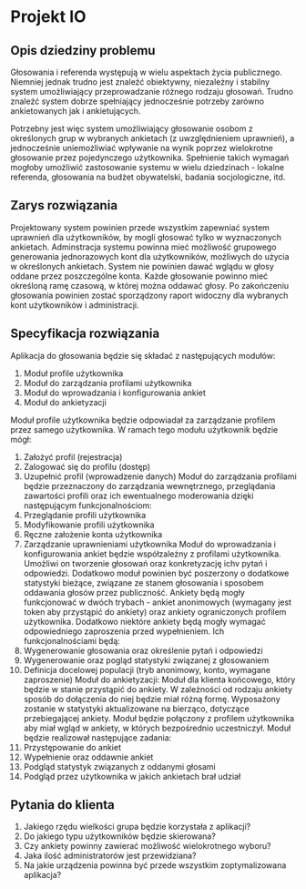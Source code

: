 # Projekt IO


## Opis dziedziny problemu

Głosowania i referenda występują w wielu aspektach życia publicznego. Niemniej jednak trudno jest znaleźć obiektywny, niezależny i stabilny system umożliwiający przeprowadzanie różnego rodzaju głosowań. Trudno znaleźć system dobrze spełniający jednocześnie potrzeby zarówno ankietowanych jak i ankietujących.

Potrzebny jest więc system umożliwiający głosowanie osobom z określonych grup w wybranych ankietach (z uwzględnieniem uprawnień), a jednocześnie uniemożliwiać wpływanie na wynik poprzez wielokrotne głosowanie przez pojedynczego użytkownika. Spełnienie takich wymagań mogłoby umożliwić zastosowanie systemu w wielu dziedzinach - lokalne referenda, głosowania na budżet obywatelski, badania socjologiczne, itd.

## Zarys rozwiązania

Projektowany system powinien przede wszystkim zapewniać system uprawnień dla użytkowników, by mogli głosować tylko w wyznaczonych ankietach. Adminstracja systemu powinna mieć możliwość grupowego generowania jednorazowych kont dla użytkowników, możliwych do użycia w określonych ankietach. System nie powinien dawać wglądu w głosy oddane przez poszczególne konta. Każde głosowanie powinno mieć określoną ramę czasową, w której można oddawać głosy. Po zakończeniu głosowania powinien zostać sporządzony raport widoczny dla wybranych kont użytkowników i administracji.

## Specyfikacja rozwiązania

Aplikacja do głosowania będzie się składać z następujących modułów:
1.	Moduł profile użytkownika
2.	Moduł do zarządzania profilami użytkownika
3.	Moduł do wprowadzania i konfigurowania ankiet
4.	Moduł do ankietyzacji

Moduł profile użytkownika będzie odpowiadał za zarządzanie profilem przez samego użytkownika. W ramach tego modułu użytkownik będzie mógł:
1.	Założyć profil (rejestracja)
2.	Zalogować się do profilu (dostęp)
3.	Uzupełnić profil (wprowadzenie danych)
Moduł do zarządzania profilami będzie przeznaczony do zarządzania wewnętrznego, przeglądania zawartości profili oraz ich ewentualnego moderowania dzięki następującym funkcjonalnościom:
1.	Przeglądanie profili użytkownika
2.	Modyfikowanie profili użytkownika
3.	Ręczne założenie konta użytkownika
4.	Zarządzanie uprawnieniami użytkownika
Moduł do wprowadzania i konfigurowania ankiet będzie współzależny z profilami użytkownika. Umożliwi on tworzenie głosowań oraz konkretyzację ichv pytań i odpowiedzi. Dodatkowo moduł powinien być poszerzony o dodatkowe statystyki bieżące, związane ze stanem głosowania i sposobem oddawania głosów przez publiczność. Ankiety będą mogły funkcjonować w dwóch trybach - ankiet anonimowych (wymagany jest token aby przystąpić do ankiety) oraz ankiety ograniczonych profilem użytkownika. Dodatkowo niektóre ankiety będą mogły wymagać odpowiedniego zaproszenia przed wypełnieniem. Ich funkcjonalnościami będą:
1.	Wygenerowanie głosowania oraz określenie pytań i odpowiedzi
2.	Wygenerowanie oraz pogląd statystyki związanej z głosowaniem
3.	Definicja docelowej populacji (tryb anonimowy, konto, wymagane zaproszenie)
Moduł do ankietyzacji:
Moduł dla klienta końcowego, który będzie w stanie przystąpić do ankiety. W zależności od rodzaju ankiety sposób do dołączenia do niej będzie miał różną formę. Wyposażony zostanie w statystyki aktualizowane na bierząco, dotyczące przebiegającej ankiety. Moduł będzie połączony z profilem użytkownika aby miał wgląd w ankiety, w których bezpośrednio uczestniczył. Moduł będzie realizował następujące zadania:
1.	Przystępowanie do ankiet
2.	Wypełnienie oraz oddawnie ankiet
3.	Podgląd statystyk związanych z oddanymi głosami
4.	Podgląd przez użytkownika w jakich ankietach brał udział

## Pytania do klienta

1. Jakiego rzędu wielkości grupa będzie korzystała z aplikacji?
2. Do jakiego typu użytkowników będzie skierowana?
3. Czy ankiety powinny zawierać możliwość wielokrotnego wyboru?
4. Jaka ilość administratorów jest przewidziana?
5. Na jakie urządzenia powinna być przede wszystkim zoptymalizowana aplikacja?

